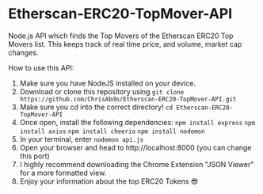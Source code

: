 # Etherscan-ERC20-TopMover-API
Node.js API which finds the Top Movers of the Etherscan ERC20 Top Movers list. This keeps track of real time price, and volume, market cap changes.

How to use this API:

1) Make sure you have NodeJS installed on your device.
2) Download or clone this repository using `git clone https://github.com/ChrisAbdo/Etherscan-ERC20-TopMover-API.git`
3) Make sure you cd into the correct directory! `cd Etherscan-ERC20-TopMover-API`
4) Once open, install the following dependencies: `npm install express` `npm install axios` `npm install cheerio` `npm install nodemon`
5) In your terminal, enter `nodemon api.js`
6) Open your browser and head to http://localhost:8000 (you can change this port)
7) I highly recommend downloading the Chrome Extension "JSON Viewer" for a more formatted view.
8) Enjoy your information about the top ERC20 Tokens 😎

